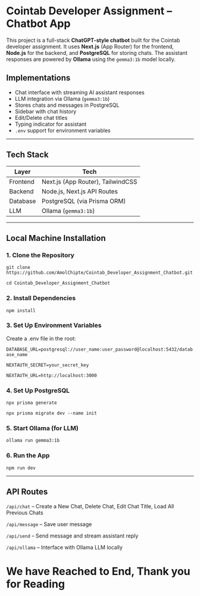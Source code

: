 # Cointab Developer Assignment – Chatbot App

This project is a full-stack **ChatGPT-style chatbot** built for the Cointab developer assignment. It uses **Next.js** (App Router) for the frontend, **Node.js** for the backend, and **PostgreSQL** for storing chats. The assistant responses are powered by **Ollama** using the `gemma3:1b` model locally.

## Implementations

- Chat interface with streaming AI assistant responses
- LLM integration via Ollama (`gemma3:1b`)
- Stores chats and messages in PostgreSQL
- Sidebar with chat history
- Edit/Delete chat titles
- Typing indicator for assistant
- `.env` support for environment variables

---

## Tech Stack

| Layer       | Tech                                      |
|-------------|-------------------------------------------|
| Frontend    | Next.js (App Router), TailwindCSS         |
| Backend     | Node.js, Next.js API Routes               |
| Database    | PostgreSQL (via Prisma ORM)               |
| LLM         | Ollama (`gemma3:1b`)                       |

---

## Local Machine Installation

### 1. Clone the Repository
`git clone https://github.com/AmolChipte/Cointab_Developer_Assignment_Chatbot.git`

`cd Cointab_Developer_Assignment_Chatbot`

### 2. Install Dependencies
`npm install`

### 3. Set Up Environment Variables
Create a .env file in the root:

`DATABASE_URL=postgresql://user_name:user_password@localhost:5432/database_name`

`NEXTAUTH_SECRET=your_secret_key`

`NEXTAUTH_URL=http://localhost:3000`

### 4. Set Up PostgreSQL
`npx prisma generate`

`npx prisma migrate dev --name init`

### 5. Start Ollama (for LLM)
`ollama run gemma3:1b`

### 6. Run the App
`npm run dev`

---

## API Routes

`/api/chat` – Create a New Chat, Delete Chat, Edit Chat Title, Load All Previous Chats

`/api/message` – Save user message

`/api/send` – Send message and stream assistant reply

`/api/ollama` – Interface with Ollama LLM locally

# We have Reached to End, Thank you for Reading
